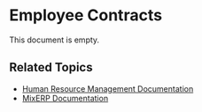 # Employee Contracts

This document is empty.

## Related Topics
* [Human Resource Management Documentation](index.md)
* [MixERP Documentation](../index.md)
